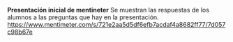 **Presentación inicial de mentineter**
Se muestran las respuestas de los alumnos a las preguntas que hay en la presentación.
https://www.mentimeter.com/s/721e2aa5d5df6efb7acdaf4a8682ff77/7d057c98b67e
